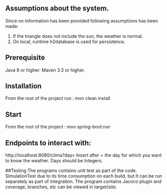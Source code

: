 ## Assumptions about the system.
Since no information has been provided following assumptions has been made:
1. If the triangle does not include the sun, the weather is normal.
2. On local, runtime h2database is used for persistence.

## Prerequisite
Java 8 or higher.
Maven 3.3 or higher.
## Installation
From the root of the project run :
mvn clean install
## Start
From the root of the project :
mvn spring-boot:run

## Endpoints to interact with:
http://localhost:8080/clima?day=
Insert after = the day for which you want to know the weather. Days should be Integers.

##Testing
The programs contains unit test as part of the code. SimulationTest due to its time consumption on each build, but
It can be run separately as part of integration.
The program contains Jacoco plugin and coverage, branches, etc can be viewed in target/site.